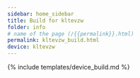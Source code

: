 ```yaml
---
sidebar: home_sidebar
title: Build for kltevzw
folder: info
# name of the page (/{{permalink}}.html)
permalink: kltevzw_build.html
device: kltevzw
---
```

{% include templates/device_build.md %}
